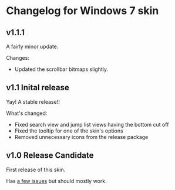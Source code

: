 # Changelog for Windows 7 skin
## v1.1.1
A fairly minor update.

Changes:

- Updated the scrollbar bitmaps slightly.

## v1.1 Inital release
Yay! A stable release!!

What's changed:
- Fixed search view and jump list views having the bottom cut off
- Fixed the tooltip for one of the skin's options
- Removed unnecessary icons from the release package

## v1.0 Release Candidate
First release of this skin.

Has [a few issues](https://github.com/NoTouchingthePC/Windows-7-skin/issues/1) but should mostly work.
